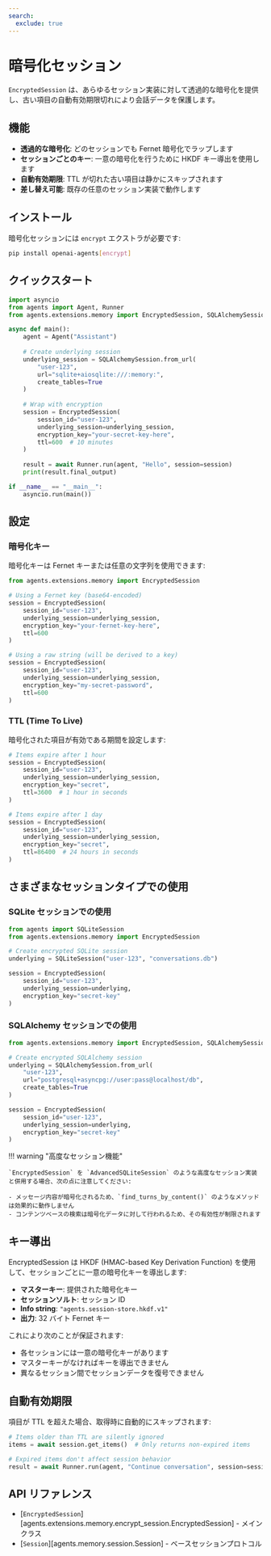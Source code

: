 ```yaml
---
search:
  exclude: true
---
```

# 暗号化セッション

`EncryptedSession` は、あらゆるセッション実装に対して透過的な暗号化を提供し、古い項目の自動有効期限切れにより会話データを保護します。

## 機能

- **透過的な暗号化**: どのセッションでも  Fernet 暗号化でラップします
- **セッションごとのキー**: 一意の暗号化を行うために  HKDF キー導出を使用します
- **自動有効期限**: TTL が切れた古い項目は静かにスキップされます
- **差し替え可能**: 既存の任意のセッション実装で動作します

## インストール

暗号化セッションには `encrypt` エクストラが必要です:

```bash
pip install openai-agents[encrypt]
```

## クイックスタート

```python
import asyncio
from agents import Agent, Runner
from agents.extensions.memory import EncryptedSession, SQLAlchemySession

async def main():
    agent = Agent("Assistant")
    
    # Create underlying session
    underlying_session = SQLAlchemySession.from_url(
        "user-123",
        url="sqlite+aiosqlite:///:memory:",
        create_tables=True
    )
    
    # Wrap with encryption
    session = EncryptedSession(
        session_id="user-123",
        underlying_session=underlying_session,
        encryption_key="your-secret-key-here",
        ttl=600  # 10 minutes
    )
    
    result = await Runner.run(agent, "Hello", session=session)
    print(result.final_output)

if __name__ == "__main__":
    asyncio.run(main())
```

## 設定

### 暗号化キー

暗号化キーは  Fernet キーまたは任意の文字列を使用できます:

```python
from agents.extensions.memory import EncryptedSession

# Using a Fernet key (base64-encoded)
session = EncryptedSession(
    session_id="user-123",
    underlying_session=underlying_session,
    encryption_key="your-fernet-key-here",
    ttl=600
)

# Using a raw string (will be derived to a key)
session = EncryptedSession(
    session_id="user-123", 
    underlying_session=underlying_session,
    encryption_key="my-secret-password",
    ttl=600
)
```

### TTL (Time To Live)

暗号化された項目が有効である期間を設定します:

```python
# Items expire after 1 hour
session = EncryptedSession(
    session_id="user-123",
    underlying_session=underlying_session,
    encryption_key="secret",
    ttl=3600  # 1 hour in seconds
)

# Items expire after 1 day
session = EncryptedSession(
    session_id="user-123",
    underlying_session=underlying_session,
    encryption_key="secret", 
    ttl=86400  # 24 hours in seconds
)
```

## さまざまなセッションタイプでの使用

### SQLite セッションでの使用

```python
from agents import SQLiteSession
from agents.extensions.memory import EncryptedSession

# Create encrypted SQLite session
underlying = SQLiteSession("user-123", "conversations.db")

session = EncryptedSession(
    session_id="user-123",
    underlying_session=underlying,
    encryption_key="secret-key"
)
```

### SQLAlchemy セッションでの使用

```python
from agents.extensions.memory import EncryptedSession, SQLAlchemySession

# Create encrypted SQLAlchemy session
underlying = SQLAlchemySession.from_url(
    "user-123",
    url="postgresql+asyncpg://user:pass@localhost/db",
    create_tables=True
)

session = EncryptedSession(
    session_id="user-123",
    underlying_session=underlying,
    encryption_key="secret-key"
)
```

!!! warning "高度なセッション機能"

    `EncryptedSession` を `AdvancedSQLiteSession` のような高度なセッション実装と併用する場合、次の点に注意してください:

    - メッセージ内容が暗号化されるため、`find_turns_by_content()` のようなメソッドは効果的に動作しません
    - コンテンツベースの検索は暗号化データに対して行われるため、その有効性が制限されます



## キー導出

EncryptedSession は  HKDF (HMAC-based Key Derivation Function) を使用して、セッションごとに一意の暗号化キーを導出します:

- **マスターキー**: 提供された暗号化キー
- **セッションソルト**: セッション ID
- **Info string**: `"agents.session-store.hkdf.v1"`
- **出力**: 32 バイト  Fernet キー

これにより次のことが保証されます:
- 各セッションには一意の暗号化キーがあります
- マスターキーがなければキーを導出できません
- 異なるセッション間でセッションデータを復号できません

## 自動有効期限

項目が  TTL を超えた場合、取得時に自動的にスキップされます:

```python
# Items older than TTL are silently ignored
items = await session.get_items()  # Only returns non-expired items

# Expired items don't affect session behavior
result = await Runner.run(agent, "Continue conversation", session=session)
```

## API リファレンス

- [`EncryptedSession`][agents.extensions.memory.encrypt_session.EncryptedSession] - メインクラス
- [`Session`][agents.memory.session.Session] - ベースセッションプロトコル